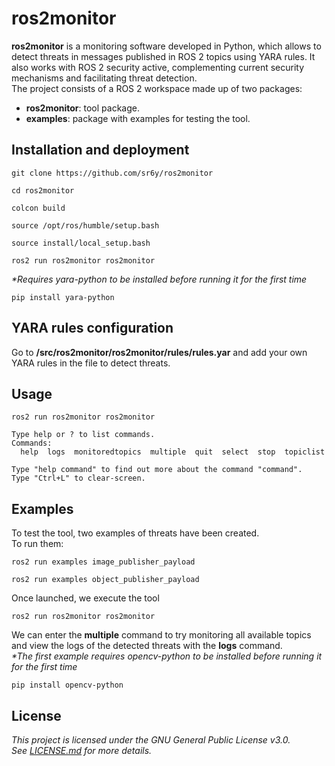 # ros2monitor
**ros2monitor** is a monitoring software developed in Python, which allows to detect threats in messages published in ROS 2 topics using YARA rules. It also works with ROS 2 security active, complementing current security mechanisms and facilitating threat detection.   
The project consists of a ROS 2 workspace made up of two packages:  
+ **ros2monitor**: tool package.  
+ **examples**: package with examples for testing the tool.

## Installation and deployment
``` clone
git clone https://github.com/sr6y/ros2monitor
```
``` cd
cd ros2monitor
```
``` colcon
colcon build
```
``` source1
source /opt/ros/humble/setup.bash
```
``` source2
source install/local_setup.bash
```
``` run
ros2 run ros2monitor ros2monitor
```
_*Requires yara-python to be installed before running it for the first time_
``` yara-python
pip install yara-python
```
## YARA rules configuration
Go to **/src/ros2monitor/ros2monitor/rules/rules.yar** and add your own YARA rules in the file to detect threats.

## Usage
```usage
ros2 run ros2monitor ros2monitor

Type help or ? to list commands.
Commands:
  help  logs  monitoredtopics  multiple  quit  select  stop  topiclist
  
Type "help command" to find out more about the command "command".
Type "Ctrl+L" to clear-screen.

```
## Examples
To test the tool, two examples of threats have been created.  
To run them:
```example_1
ros2 run examples image_publisher_payload 
```
```example_2
ros2 run examples object_publisher_payload 
```
Once launched, we execute the tool
```monitor
ros2 run ros2monitor ros2monitor
```
We can enter the **multiple** command to try monitoring all available topics and view the logs of the detected threats with the **logs** command.   
_*The first example requires opencv-python to be installed before running it for the first time_
``` opencv-python
pip install opencv-python
```

## License
_This project is licensed under the GNU General Public License v3.0.  
See [LICENSE.md](LICENSE.md) for more details._
